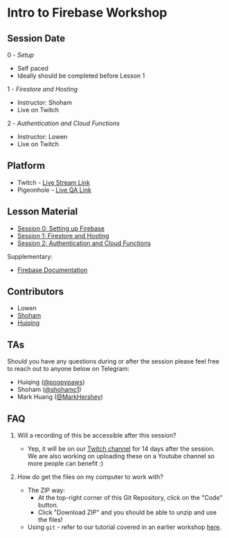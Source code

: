 # Intro to Firebase Workshop

## Session Date

0 - _Setup_

- Self paced
- Ideally should be completed before Lesson 1

1 - _Firestore and Hosting_

- Instructor: Shoham
- Live on Twitch

2 - _Authentication and Cloud Functions_

- Instructor: Lowen
- Live on Twitch

## Platform

- Twitch - [Live Stream Link](https://www.twitch.tv/3dcdsc)
- Pigeonhole - [Live QA Link]()

## Lesson Material

- [Session 0: Setting up Firebase](./0-Setup.md)
- [Session 1: Firestore and Hosting](./1-Firestore.md)
- [Session 2: Authentication and Cloud Functions](./2_AuthenticationAndCloudFunctions.md)

Supplementary:

- [Firebase Documentation](https://firebase.google.com/docs)

## Contributors

- Lowen
- [Shoham](https://github.com/shohamc1)
- [Huiqing](https://github.com/LinHuiqing)

## TAs

Should you have any questions during or after the session please feel free to reach out to anyone below on Telegram:

- Huiqing ([@poopypaws](https://t.me/poopypaws))
- Shoham ([@shohamc1](https://t.me/shohamc1))
- Mark Huang ([@MarkHershey](https://t.me/MarkHershey))

## FAQ

1. Will a recording of this be accessible after this session?

   - Yep, it will be on our [Twitch channel](https://www.twitch.tv/3dcdsc) for 14 days after the session. We are also working on uploading these on a Youtube channel so more people can benefit :)

2. How do get the files on my computer to work with?
   - The ZIP way:
     - At the top-right corner of this Git Repository, click on the "Code" button.
     - Click "Download ZIP" and you should be able to unzip and use the files!
   - Using `git` - refer to our tutorial covered in an earlier workshop [here](https://github.com/3DCdsc/Intro_to_Git_Workshop/blob/master/2_Git_With_Github.md#43-cloning-the-repository).
